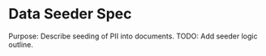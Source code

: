# Data Seeder Spec
Purpose: Describe seeding of PII into documents. TODO: Add seeder logic outline.
